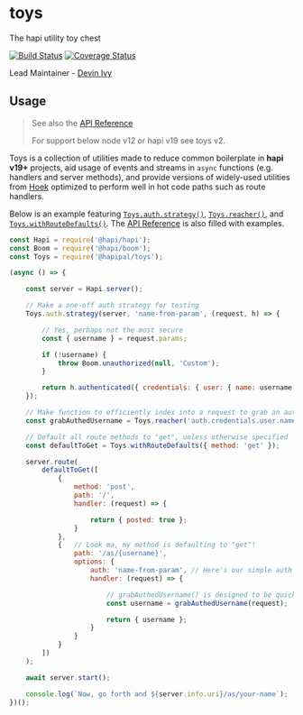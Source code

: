 # toys

The hapi utility toy chest

[![Build Status](https://travis-ci.org/hapipal/toys.svg?branch=master)](https://travis-ci.org/hapipal/toys) [![Coverage Status](https://coveralls.io/repos/hapipal/toys/badge.svg?branch=master&service=github)](https://coveralls.io/github/hapipal/toys?branch=master)

Lead Maintainer - [Devin Ivy](https://github.com/devinivy)

## Usage
> See also the [API Reference](API.md)
>
> For support below node v12 or hapi v19 see toys v2.

Toys is a collection of utilities made to reduce common boilerplate in **hapi v19+** projects, aid usage of events and streams in `async` functions (e.g. handlers and server methods), and provide versions of widely-used utilities from [Hoek](https://github.com/hapijs/hoek) optimized to perform well in hot code paths such as route handlers.

Below is an example featuring [`Toys.auth.strategy()`](API.md#toysauthstrategyserver-name-authenticate), [`Toys.reacher()`](API.md#toysreacherchain-options), and [`Toys.withRouteDefaults()`](API.md#toyswithroutedefaultsdefaults).  The [API Reference](API.md) is also filled with examples.

```js
const Hapi = require('@hapi/hapi');
const Boom = require('@hapi/boom');
const Toys = require('@hapipal/toys');

(async () => {

    const server = Hapi.server();

    // Make a one-off auth strategy for testing
    Toys.auth.strategy(server, 'name-from-param', (request, h) => {

        // Yes, perhaps not the most secure
        const { username } = request.params;

        if (!username) {
            throw Boom.unauthorized(null, 'Custom');
        }

        return h.authenticated({ credentials: { user: { name: username } } });
    });

    // Make function to efficiently index into a request to grab an authed user's name
    const grabAuthedUsername = Toys.reacher('auth.credentials.user.name');

    // Default all route methods to "get", unless otherwise specified
    const defaultToGet = Toys.withRouteDefaults({ method: 'get' });

    server.route(
        defaultToGet([
            {
                method: 'post',
                path: '/',
                handler: (request) => {

                    return { posted: true };
                }
            },
            {   // Look ma, my method is defaulting to "get"!
                path: '/as/{username}',
                options: {
                    auth: 'name-from-param', // Here's our simple auth strategy
                    handler: (request) => {

                        // grabAuthedUsername() is designed to be quick
                        const username = grabAuthedUsername(request);

                        return { username };
                    }
                }
            }
        ])
    );

    await server.start();

    console.log(`Now, go forth and ${server.info.uri}/as/your-name`);
})();
```
